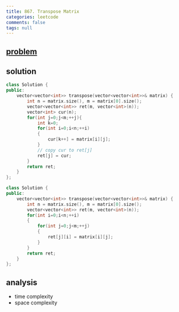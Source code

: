 ```yaml
---
title: 867. Transpose Matrix
categories: leetcode
comments: false
tags: null
---
```


## [problem](https://leetcode.com/problems/transpose-matrix/description/)
## solution
```c++
class Solution {
public:
    vector<vector<int>> transpose(vector<vector<int>>& matrix) {
        int n = matrix.size(), m = matrix[0].size();
        vector<vector<int>> ret(m, vector<int>(n));
        vector<int> cur(n);
        for(int j=0;j<m;++j){
            int k=0;
            for(int i=0;i<n;++i)
            {
                cur[k++] = matrix[i][j];
            }
            // copy cur to ret[j]
            ret[j] = cur;
        }
        return ret;
    }
};
```
```c++
class Solution {
public:
    vector<vector<int>> transpose(vector<vector<int>>& matrix) {
        int n = matrix.size(), m = matrix[0].size();
        vector<vector<int>> ret(m, vector<int>(n));
        for(int i=0;i<n;++i)
        {
            for(int j=0;j<m;++j)
            {
                ret[j][i] = matrix[i][j];
            }
        }
        return ret;
    }
};
```
## analysis
- time complexity 
- space complexity